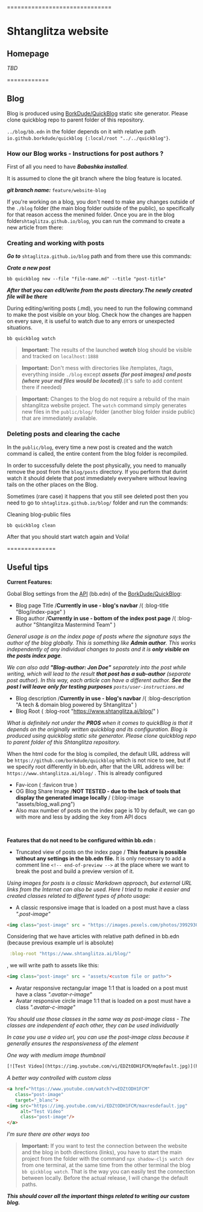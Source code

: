 
==============================
# Shtanglitza website

## Homepage 

*TBD*

============

## Blog

Blog is produced using [BorkDude/QuickBlog](https://github.com/borkdude/quickblog) static site generator. Please clone quickblog repo to parent folder of this repository.


```../blog/bb.edn``` in the folder depends on it with relative path ` io.github.borkdude/quickblog {:local/root "../../quickblog"}`. 

### How our Blog works - Instructions for post authors ?

First of all you need to have ***Babashka installed***.

It is assumed to clone the git branch where the blog feature is located.

***git branch name:*** `feature/website-blog`

If you're working on a blog, you don't need to make any changes outside of the `./blog` folder (the main blog folder outside of the public), so specifically for that reason access the menined folder.
Once you are in the blog folder`shtaglitza.github.io/blog`, you can run the command to create a new article from there:

### Creating and working with posts

***Go to*** `shtaglitza.github.io/blog` path and from there use this commands:

***Crate a new post***

```babashka 
bb quickblog new --file "file-name.md" --title "post-title"
```
***After that you can edit/write from the posts directory.The newly created file will be there***

During editing/writing posts (.md), you need to run the following command to make the post visible on your blog. Check how the changes are happen on every save, it is useful to watch due to any errors or unexpected situations.

```babashka
bb quickblog watch
```
> **Important:** The results of the launched ***watch*** blog should be visible and tracked on `localhost:1888`

> **Important:** Don't mess with directories like /templates, /tags, everything inside `./blog` except ***assets (for post images) and posts (where your md files would be located)***.(it's safe to add content there if needed)

> **Important:** Changes to the blog do not require a rebuild of the main shtanglitza website project. The `watch` command simply generates new files in the `public/blog/` folder (another blog folder inside public) that are immediately available.

### Deleting posts and clearing the cache

In the `public/blog`, every time a new post is created and the watch command is called, the entire content from the blog folder is recompiled.

In order to successfully delete the post physically, you need to manually remove the post from the `blog/posts` directory. If you perform that durint watch it should delete that post immediately everywhere without leaving tails on the other places on the Blog.

Sometimes (rare case) it happens that you still see deleted post then you need to go to `shtaglitza.github.io/blog/` folder and run the commands:

Cleaning blog-public files
```babashka 
bb quickblog clean 
```
After that you should start watch again and Voila! 

==============

## Useful tips 

**Current Features:**

Gobal Blog settings from the [API](https://github.com/borkdude/quickblog/blob/main/src/quickblog/api.clj) (bb.edn) of the [BorkDude/QuickBlog](https://github.com/borkdude/quickblog):

- Blog page Title /**Currently in use - blog's navbar** /( :blog-title "Blog/index-page" )
- Blog author /**Currently in use - bottom of the index post page** /( :blog-author "Shtanglitza Mastermind Team" )
 
 <em>General usage is on the index page of posts where the signature says the author of the blog globally. This is something like **Admin author**. This works independently of any individual changes to posts and it is **only visible on the posts index page**. 

We can also add **"Blog-author: Jon Doe"** separately into the post while writing, which will lead to the result **that post has a sub-author** (separate post author).
In this way, each article can have a different author.
***See the post I will leave only for testing purposes*** `posts/user-instructions.md`
</em>

- Blog description  /**Currently in use - blog's navbar** /( :blog-description "A tech & domain blog powered by Shtanglitza" )
- Blog Root ( :blog-root "https://www.shtanglitza.ai/blog/"  ) 

<em> What is definitely not under the **PROS** when it comes to quickBlog is that it depends on the originally written quickblog and its configuration. Blog is produced using quickblog static site generator. Please clone quickblog repo to parent folder of this Shtanglitza repository.</em>


When the html code for the blog is compiled, the default URL address will be `https://github.com/borkdude/quickblog` which is not nice to see, but if we specify root differently in bb.edn, after that the URL address will be: `https://www.shtanglitza.ai/blog/` . This is already configured

- Fav-icon ( :favicon true )
- OG Blog Share Image /**NOT TESTED - due to the lack of tools that display the generated image locally** / (:blog-image "assets/blog_wall.png")
- Also max number of posts on the index page is 10 by default, we can go with more and less by adding the :key from API docs
<br />

**Features that do not need to be configured within bb.edn :**

- Truncated view of posts on the index page / **This feature is possible without any settings in the bb.edn file.** It is only necessary to add a comment line `<!-- end-of-preview -->` at the place where we want to break the post and build a preview version of it.

<em>Using images for posts is a classic Markdown approach, but external URL links from the Internet can also be used. Here I tried to make it easier and created classes related to different types of photo usage:</em>

- A classic responsive image that is loaded on a post must have a class <em> ".post-image" </em>

```html
<img class="post-image" src = "https://images.pexels.com/photos/3992930/pexels-photo-3992930.jpeg?auto=compress&cs=tinysrgb&w=1260&h=750&dpr=2">
```
Considering that we have articles with relative path defined in bb.edn (because previous example url is absolute)

```clojure
 :blog-root "https://www.shtanglitza.ai/blog/"
 ```
, we will write path to assets like this:
```html
<img class="post-image" src = "assets/<custom file or path>">
```


- Avatar responsive rectangular image 1:1 that is loaded on a post must have a class <em> ".avatar-r-image" </em>
- Avatar responsive circle image 1:1 that is loaded on a post must have a class <em> ".avatar-c-image" </em>

*You should use those classes in the same way as post-image class - The classes are independent of each other, they can be used individually*


*In case you use a video url, you can use the post-image class because it generally ensures the responsiveness of the element*

*One way with medium image thumbnail*
```html
[![Test Video](https://img.youtube.com/vi/EDZtODH1FCM/mqdefault.jpg)](https://www.youtube.com/watch?v=EDZtODH1FCM)
```

*A better way controlled with custom class*

```html
<a href="https://www.youtube.com/watch?v=EDZtODH1FCM"
   class="post-image"
   target="_blanc">
<img src="https://img.youtube.com/vi/EDZtODH1FCM/maxresdefault.jpg" 
     alt="Test Video" 
     class="post-image"/>
</a>
```
*I'm sure there are other ways too*

> **Important:** If you want to test the connection between the website and the blog in both directions (links), you have to start the main project from the folder with the command `npx shadow-cljs watch dev` from one terminal, at the same time from the other terminal the blog `bb qickblog watch`.
That is the way you can easily test the connection between locally. Before the actual release, I will change the default paths.

 ***This should cover all the important things related to writing our custom blog.***












